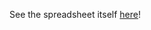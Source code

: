 See the spreadsheet itself [here](https://docs.google.com/spreadsheets/d/1_YpsPCclnYXiLGaSlCp4efNewkwHUG-RukGpJKdQEnI/edit?usp=sharing)!
